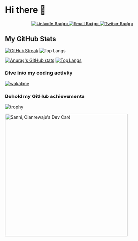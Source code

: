 # Hi there 👋

<div id="badges" align="center">
  <a href="https://www.linkedin.com/in/lanre-sanni-686125ba/">
    <img src="https://img.shields.io/badge/LinkedIn-purple?style=for-the-badge&logo=linkedin&logoColor=white" alt="LinkedIn Badge"/>
  </a>
  <a href="mailto:slanre26@gmail.com">
    <img src="https://img.shields.io/badge/Gmail-D14836?style=for-the-badge&logo=gmail&logoColor=white" alt="Email Badge"/>
  </a>
  <a href="https://twitter.com/lanrecodes">
    <img src="https://img.shields.io/badge/Twitter-indigo?style=for-the-badge&logo=twitter&logoColor=white" alt="Twitter Badge"/>
  </a>
</div>

## My GitHub Stats
[![GitHub Streak](https://streak-stats.demolab.com/?user=oluwaeinstein007)](https://git.io/streak-stats)
![Top Langs](https://github-readme-stats.vercel.app/api/top-langs/?username=oluwaeinstein007&langs_count=4)

[![Anurag's GitHub stats](https://github-readme-stats.vercel.app/api?username=oluwaeinstein007&count_private=true&hide_border=true&show_icons=true&theme=monokai&bg_color=00000000&)](https://github.com/anuraghazra/github-readme-stats)
[![Top Langs](https://github-readme-stats.vercel.app/api/top-langs/?username=oluwaeinstein007&layout=compact&hide=html&size_weight=0.5&count_weight=0.5&hide_border=true&theme=github_dark)](https://github.com/anuraghazra/github-readme-stats)

### Dive into my coding activity
[![wakatime](https://wakatime.com/badge/user/018b332c-af82-4068-b108-121208765a5c.svg)](https://wakatime.com/@018b332c-af82-4068-b108-121208765a5c)

### Behold my GitHub achievements
[![trophy](https://github-profile-trophy.vercel.app/?username=oluwaeinstein007&theme=onedark)](https://github.com/ryo-ma/github-profile-trophy)


<!--
**oluwaeinstein007/oluwaeinstein007** is a ✨ _special_ ✨ repository because its `README.md` (this file) appears on your GitHub profile.

Here are some ideas to get you started:

- 🔭 I’m currently working on ...
- 🌱 I’m currently learning ...
- 👯 I’m looking to collaborate on ...
- 🤔 I’m looking for help with ...
- 💬 Ask me about ...
- 📫 How to reach me: ...
- 😄 Pronouns: ...
- ⚡ Fun fact: ...

-->

<a href="https://app.daily.dev/oluwaeinstein"><img src="https://api.daily.dev/devcards/ec9b7462d12442079d4db883cea4b3aa.png?r=lig" width="400" alt="Sanni, Olanrewaju's Dev Card"/></a>
